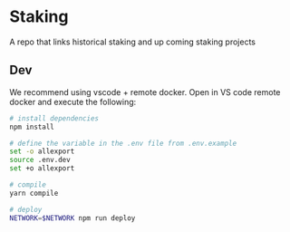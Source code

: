 # Staking
A repo that links historical staking and up coming staking projects

## Dev

We recommend using vscode + remote docker. Open in VS code remote docker and execute the following:

```bash
# install dependencies
npm install

# define the variable in the .env file from .env.example
set -o allexport
source .env.dev
set +o allexport

# compile
yarn compile

# deploy
NETWORK=$NETWORK npm run deploy
```
